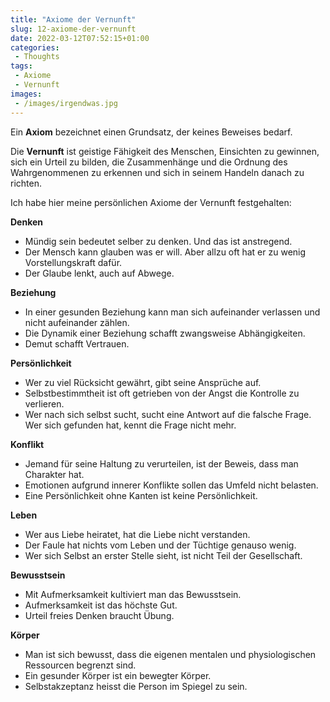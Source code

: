 ```yaml
---
title: "Axiome der Vernunft"
slug: 12-axiome-der-vernunft
date: 2022-03-12T07:52:15+01:00
categories:
 - Thoughts
tags:
 - Axiome
 - Vernunft
images:
 - /images/irgendwas.jpg
---
```


Ein **Axiom** bezeichnet einen Grundsatz, der keines Beweises bedarf.

Die **Vernunft** ist geistige Fähigkeit des Menschen, Einsichten zu gewinnen, sich ein Urteil zu bilden, die Zusammenhänge und die Ordnung des Wahrgenommenen zu erkennen und sich in seinem Handeln danach zu richten.

Ich habe hier meine persönlichen Axiome der Vernunft festgehalten:

<!--more-->

**Denken**

- Mündig sein bedeutet selber zu denken. Und das ist anstregend.
- Der Mensch kann glauben was er will. Aber allzu oft hat er zu wenig Vorstellungskraft dafür.
- Der Glaube lenkt, auch auf Abwege.

**Beziehung**

- In einer gesunden Beziehung kann man sich aufeinander verlassen und nicht aufeinander zählen.
- Die Dynamik einer Beziehung schafft zwangsweise Abhängigkeiten.
- Demut schafft Vertrauen.

**Persönlichkeit**

- Wer zu viel Rücksicht gewährt, gibt seine Ansprüche auf.
- Selbstbestimmtheit ist oft getrieben von der Angst die Kontrolle zu verlieren.
- Wer nach sich selbst sucht, sucht eine Antwort auf die falsche Frage. Wer sich gefunden hat, kennt die Frage nicht mehr.

**Konflikt**

- Jemand für seine Haltung zu verurteilen, ist der Beweis, dass man Charakter hat.
- Emotionen aufgrund innerer Konflikte sollen das Umfeld nicht belasten.
- Eine Persönlichkeit ohne Kanten ist keine Persönlichkeit.

**Leben**

- Wer aus Liebe heiratet, hat die Liebe nicht verstanden.
- Der Faule hat nichts vom Leben und der Tüchtige genauso wenig.
- Wer sich Selbst an erster Stelle sieht, ist nicht Teil der Gesellschaft.

**Bewusstsein**

* Mit Aufmerksamkeit kultiviert man das Bewusstsein.
* Aufmerksamkeit ist das höchste Gut.
* Urteil freies Denken braucht Übung.

**Körper**

- Man ist sich bewusst, dass die eigenen mentalen und physiologischen Ressourcen begrenzt sind.
- Ein gesunder Körper ist ein bewegter Körper.
- Selbstakzeptanz heisst die Person im Spiegel zu sein.
